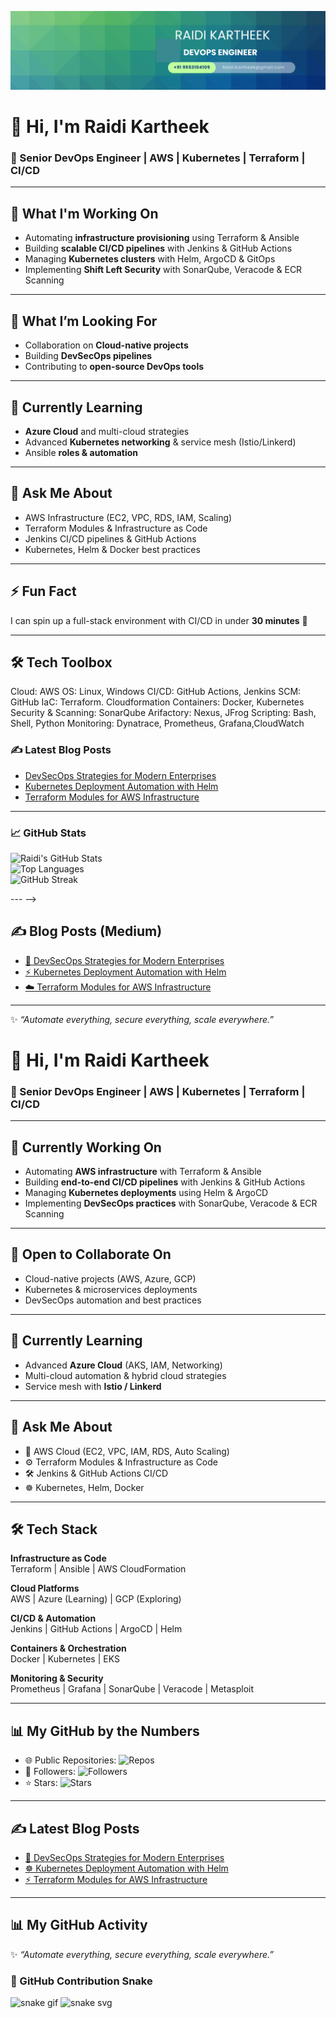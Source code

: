 ![alt text](<Blue Green Geometric Company LinkedIn Banner.png>)

<!-- 👋 Hi, I'm Raidi kartheek
Devops Engineer  @ BIQ Solutions Pvt.Ltd
🚀 DevOps • Cloud Engineer | AWS| CI/CD | Kubernetes | Terraform 




# 👋 Hi, I'm Raidi Kartheek  

### 🚀 Senior DevOps Engineer | Cloud | Automation | Kubernetes | Terraform  

![Profile Views](https://komarev.com/ghpvc/?username=Raidi13&label=Profile%20Views&color=blue&style=flat)  
[![LinkedIn](https://img.shields.io/badge/LinkedIn-blue?logo=linkedin&logoColor=white)](https://www.linkedin.com/in/raidi-kartheek/)  
[![Medium](https://img.shields.io/badge/Medium-black?logo=medium&logoColor=white)](https://medium.com/@Raidi13)  

---

### 🌟 About Me  

- 🔭  **DevOps automation, Terraform, Kubernetes, and CI/CD pipelines**  
- 🤝 **Cloud-native projects, Kubernetes deployments, and DevSecOps automation**  
- 👨‍💻**advanced multi-cloud integration (AWS + Azure + GCP)**  
- 🌱**Azure Cloud, Ansible roles, and advanced Kubernetes networking**  
- 💬 Ask me about **AWS, Terraform, Jenkins, Kubernetes, Ansible, DevSecOps strategies**  
- ⚡ Fun fact: **I can automate almost anything with a shell script 🚀**  

---


### 📈 GitHub Stats  

![Raidi's GitHub Stats](https://github-readme-stats.vercel.app/api?username=Raidi13&show_icons=true&theme=tokyonight)  
![Top Languages](https://github-readme-stats.vercel.app/api/top-langs/?username=Raidi13&layout=compact&theme=tokyonight)  
![GitHub Streak](https://streak-stats.demolab.com?user=Raidi13&theme=tokyonight&hide_border=true)  

--- -->

# 👋 Hi, I'm Raidi Kartheek  

### 🚀 Senior DevOps Engineer | AWS | Kubernetes | Terraform | CI/CD  

---

## 🔭 What I'm Working On  
- Automating **infrastructure provisioning** using Terraform & Ansible  
- Building **scalable CI/CD pipelines** with Jenkins & GitHub Actions  
- Managing **Kubernetes clusters** with Helm, ArgoCD & GitOps  
- Implementing **Shift Left Security** with SonarQube, Veracode & ECR Scanning  

---

## 🤝 What I’m Looking For  
- Collaboration on **Cloud-native projects**  
- Building **DevSecOps pipelines**  
- Contributing to **open-source DevOps tools**  

---

## 🌱 Currently Learning  
- **Azure Cloud** and multi-cloud strategies  
- Advanced **Kubernetes networking** & service mesh (Istio/Linkerd)  
- Ansible **roles & automation**  

---

## 💬 Ask Me About  
- AWS Infrastructure (EC2, VPC, RDS, IAM, Scaling)  
- Terraform Modules & Infrastructure as Code  
- Jenkins CI/CD pipelines & GitHub Actions  
- Kubernetes, Helm & Docker best practices  

---

## ⚡ Fun Fact  
I can spin up a full-stack environment with CI/CD in under **30 minutes** 🚀  

---

## 🛠️ Tech Toolbox  

Cloud: AWS
OS: Linux, Windows
CI/CD: GitHub Actions, Jenkins
SCM: GitHub
IaC: Terraform. Cloudformation
Containers: Docker, Kubernetes
Security & Scanning: SonarQube
Arifactory: Nexus, JFrog
Scripting: Bash, Shell, Python
Monitoring: Dynatrace, Prometheus, Grafana,CloudWatch


### ✍️ Latest Blog Posts  
<!-- BLOG-POST-LIST:START -->
- [DevSecOps Strategies for Modern Enterprises](https://medium.com/@Raidi13)  
- [Kubernetes Deployment Automation with Helm](https://medium.com/@Raidi13)  
- [Terraform Modules for AWS Infrastructure](https://medium.com/@Raidi13)  
<!-- BLOG-POST-LIST:END -->  

---
 
 ### 📈 GitHub Stats  

![Raidi's GitHub Stats](https://github-readme-stats.vercel.app/api?username=Raidi13&show_icons=true&theme=tokyonight)  
![Top Languages](https://github-readme-stats.vercel.app/api/top-langs/?username=Raidi13&layout=compact&theme=tokyonight)  
![GitHub Streak](https://streak-stats.demolab.com?user=Raidi13&theme=tokyonight&hide_border=true)  

--- -->
<!-- ## 📊 GitHub Stats  

<p align="center">
  <img src="https://github-readme-stats.vercel.app/api?username=Raidi13&show_icons=true&theme=radical" height="180" />
  <img src="https://github-readme-stats.vercel.app/api/top-langs/?username=Raidi13&layout=compact&theme=radical" height="180" />
</p>  

<p align="center">
  <img src="https://streak-stats.demolab.com?user=Raidi13&theme=radical&hide_border=true" height="180" />
</p>  


--- -->

## ✍️ Blog Posts (Medium)  
- [🚀 DevSecOps Strategies for Modern Enterprises](https://medium.com/@Raidi13)  
- [⚡ Kubernetes Deployment Automation with Helm](https://medium.com/@Raidi13)  
- [☁️ Terraform Modules for AWS Infrastructure](https://medium.com/@Raidi13)  

---

✨ *“Automate everything, secure everything, scale everywhere.”*  




# 👋 Hi, I'm Raidi Kartheek  

### 🚀 Senior DevOps Engineer | AWS | Kubernetes | Terraform | CI/CD  

---

## 🔭 Currently Working On  
- Automating **AWS infrastructure** with Terraform & Ansible  
- Building **end-to-end CI/CD pipelines** with Jenkins & GitHub Actions  
- Managing **Kubernetes deployments** using Helm & ArgoCD  
- Implementing **DevSecOps practices** with SonarQube, Veracode & ECR Scanning  

---

## 🤝 Open to Collaborate On  
- Cloud-native projects (AWS, Azure, GCP)  
- Kubernetes & microservices deployments  
- DevSecOps automation and best practices  

---

## 🌱 Currently Learning  
- Advanced **Azure Cloud** (AKS, IAM, Networking)  
- Multi-cloud automation & hybrid cloud strategies  
- Service mesh with **Istio / Linkerd**  

---

## 💬 Ask Me About  
- 🚀 AWS Cloud (EC2, VPC, IAM, RDS, Auto Scaling)  
- ⚙️ Terraform Modules & Infrastructure as Code  
- 🛠️ Jenkins & GitHub Actions CI/CD  
- ☸️ Kubernetes, Helm, Docker  

---

## 🛠️ Tech Stack  

**Infrastructure as Code**  
Terraform | Ansible | AWS CloudFormation  

**Cloud Platforms**  
AWS | Azure (Learning) | GCP (Exploring)  

**CI/CD & Automation**  
Jenkins | GitHub Actions | ArgoCD | Helm  

**Containers & Orchestration**  
Docker | Kubernetes | EKS  

**Monitoring & Security**  
Prometheus | Grafana | SonarQube | Veracode | Metasploit  

---

## 📊 My GitHub by the Numbers  

- 🌐 Public Repositories: ![Repos](https://img.shields.io/badge/dynamic/json?url=https://api.github.com/users/Raidi13&query=$.public_repos&label=Repos)  
- 👥 Followers: ![Followers](https://img.shields.io/github/followers/Raidi13?style=flat)  
- ⭐ Stars: ![Stars](https://img.shields.io/github/stars/Raidi13?style=flat)  

---

## ✍️ Latest Blog Posts  

- [🚀 DevSecOps Strategies for Modern Enterprises](https://medium.com/@Raidi13)  
- [☸️ Kubernetes Deployment Automation with Helm](https://medium.com/@Raidi13)  
- [⚡ Terraform Modules for AWS Infrastructure](https://medium.com/@Raidi13)  

---
## 📊 My GitHub Activity  


✨ *“Automate everything, secure everything, scale everywhere.”*  

### 🐍 GitHub Contribution Snake
![snake gif](https://github.com/YOUR-USERNAME/YOUR-USERNAME/blob/output/github-contribution-grid-snake.gif)
![snake svg](https://github.com/YOUR-USERNAME/YOUR-USERNAME/blob/output/github-contribution-grid-snake.svg)



